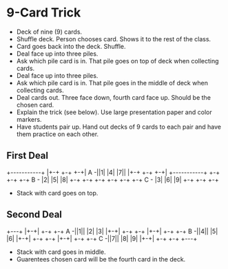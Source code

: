 # 9-Card Trick

* Deck of nine (9) cards.
* Shuffle deck. Person chooses card. Shows it to the rest of the class.
* Card goes back into the deck. Shuffle.
* Deal face up into three piles.
* Ask which pile card is in. That pile goes on top of deck when collecting cards.
* Deal face up into three piles.
* Ask which pile card is in. That pile goes in the middle of deck when collecting cards.
* Deal cards out. Three face down, fourth card face up. Should be the chosen card.
* Explain the trick (see below). Use large presentation paper and color markers.
* Have students pair up. Hand out decks of 9 cards to each pair and have them practice on each other.

## First Deal

   +-----------+
   |+-+ +-+ +-+|
A -||1| |4| |7||
   |+-+ +-+ +-+|
   +-----------+
    +-+ +-+ +-+
B - |2| |5| |8|
    +-+ +-+ +-+
    +-+ +-+ +-+
C - |3| |6| |9|
    +-+ +-+ +-+

* Stack with card goes on top.

## Second Deal

   +---+
   |+-+| +-+ +-+
A -||1|| |2| |3|
   |+-+| +-+ +-+
   |+-+| +-+ +-+
B -||4|| |5| |6|
   |+-+| +-+ +-+
   |+-+| +-+ +-+
C -||7|| |8| |9|
   |+-+| +-+ +-+
   +---+

* Stack with card goes in middle.
* Guarentees chosen card will be the fourth card in the deck.

